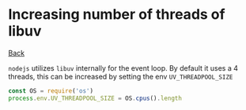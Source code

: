 # Increasing number of threads of libuv

[Back](../../index.md)

`nodejs` utilizes `libuv` internally for the event loop. By default it uses a 4 threads, this can be increased by setting the env `UV_THREADPOOL_SIZE`

```js
const OS = require('os')
process.env.UV_THREADPOOL_SIZE = OS.cpus().length
```
